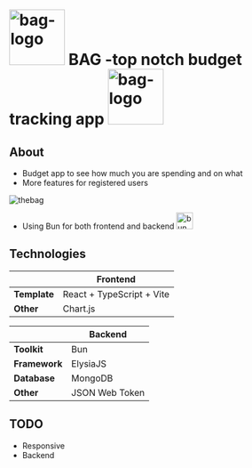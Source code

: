 
# <img src="https://github.com/reijjo/budget/assets/95418273/c5e5d224-486e-4bbc-9769-c616a657daa3" alt="bag-logo" title="BAG" height="100px" /> BAG -top notch budget tracking app <img src="https://github.com/reijjo/budget/assets/95418273/c5e5d224-486e-4bbc-9769-c616a657daa3" alt="bag-logo" title="BAG" height="100px" /> </br>

## About
* Budget app to see how much you are spending and on what
* More features for registered users

![thebag](https://github.com/reijjo/budget/assets/95418273/3f2ed90f-0039-4988-96d9-93e6f5e1bbc6)

* Using Bun for both frontend and backend <img src="https://github.com/reijjo/budget/assets/95418273/0f1660ca-51a0-45d6-b352-9fedb4ed9a5a" alt="bun" title="bun" height="30px" />

## Technologies

| | Frontend |
| --- | --- |
| **Template** | React + TypeScript + Vite |
| **Other** | Chart.js  |  

| | Backend | 
| --- | --- |
| **Toolkit** | Bun |
| **Framework** | ElysiaJS |
| **Database** |  MongoDB |
| **Other** | JSON Web Token |

## TODO
* Responsive
* Backend


